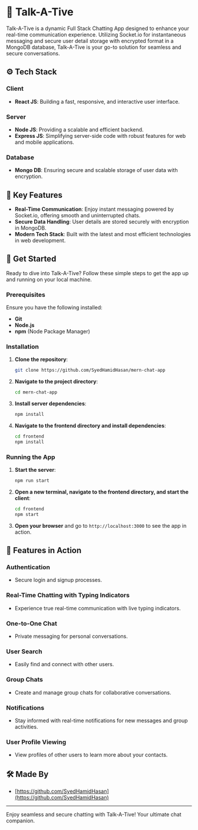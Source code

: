# 💬 Talk-A-Tive

Talk-A-Tive is a dynamic Full Stack Chatting App designed to enhance your real-time communication experience. Utilizing Socket.io for instantaneous messaging and secure user detail storage with encrypted format in a MongoDB database, Talk-A-Tive is your go-to solution for seamless and secure conversations.

## ⚙️ Tech Stack

### Client
- **React JS**: Building a fast, responsive, and interactive user interface.

### Server
- **Node JS**: Providing a scalable and efficient backend.
- **Express JS**: Simplifying server-side code with robust features for web and mobile applications.

### Database
- **Mongo DB**: Ensuring secure and scalable storage of user data with encryption.

## 🚀 Key Features

- **Real-Time Communication**: Enjoy instant messaging powered by Socket.io, offering smooth and uninterrupted chats.
- **Secure Data Handling**: User details are stored securely with encryption in MongoDB.
- **Modern Tech Stack**: Built with the latest and most efficient technologies in web development.

## 🎉 Get Started

Ready to dive into Talk-A-Tive? Follow these simple steps to get the app up and running on your local machine.

### Prerequisites

Ensure you have the following installed:
- **Git**
- **Node.js**
- **npm** (Node Package Manager)

### Installation

1. **Clone the repository**:
    ```bash
    git clone https://github.com/SyedHamidHasan/mern-chat-app
    ```

2. **Navigate to the project directory**:
    ```bash
    cd mern-chat-app
    ```

3. **Install server dependencies**:
    ```bash
    npm install
    ```

4. **Navigate to the frontend directory and install dependencies**:
    ```bash
    cd frontend
    npm install
    ```

### Running the App

1. **Start the server**:
    ```bash
    npm run start
    ```

2. **Open a new terminal, navigate to the frontend directory, and start the client**:
    ```bash
    cd frontend
    npm start
    ```

3. **Open your browser** and go to `http://localhost:3000` to see the app in action.

## 🌟 Features in Action

### Authentication
- Secure login and signup processes.

### Real-Time Chatting with Typing Indicators
- Experience true real-time communication with live typing indicators.

### One-to-One Chat
- Private messaging for personal conversations.

### User Search
- Easily find and connect with other users.

### Group Chats
- Create and manage group chats for collaborative conversations.

### Notifications
- Stay informed with real-time notifications for new messages and group activities.

### User Profile Viewing
- View profiles of other users to learn more about your contacts.

## 🛠️ Made By

- [https://github.com/SyedHamidHasan](https://github.com/SyedHamidHasan)

---

Enjoy seamless and secure chatting with Talk-A-Tive! Your ultimate chat companion.

